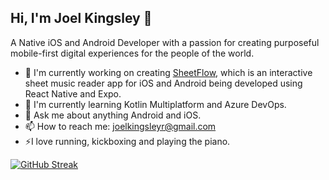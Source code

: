 ## Hi, I'm Joel Kingsley 👋

<!--
**joelkingsley/joelkingsley** is a ✨ _special_ ✨ repository because its `README.md` (this file) appears on your GitHub profile.

Here are some ideas to get you started:

- 🔭 I’m currently working on ...
- 🌱 I’m currently learning ...
- 👯 I’m looking to collaborate on ...
- 🤔 I’m looking for help with ...
- 💬 Ask me about ...
- 📫 How to reach me: ...
- 😄 Pronouns: ...
- ⚡ Fun fact: ...
-->

A Native iOS and Android Developer with a passion for creating purposeful mobile-first digital experiences for the people of the world.
- 🔭 I'm currently working on creating [SheetFlow](https://github.com/joelkingsley/sheet-flow), which is an interactive sheet music reader app for iOS and Android being developed using React Native and Expo.
- 🌱 I'm currently learning Kotlin Multiplatform and Azure DevOps.
- 💬 Ask me about anything Android and iOS.
- 📫 How to reach me: joelkingsleyr@gmail.com
- ⚡I love running, kickboxing and playing the piano.

[![GitHub Streak](https://github-readme-streak-stats-theta-red.vercel.app?user=joelkingsley)](https://git.io/streak-stats)
